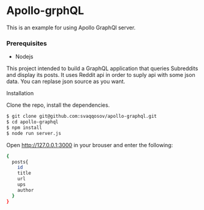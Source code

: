 # Apollo-grphQL
This is an example for using Apollo GraphQl server.

### Prerequisites
 - Nodejs

This project intended to build a GraphQL application that queries Subreddits and display its posts. It uses Reddit api in order to suply api with some json data. You can replase json source as you want.

Installation

Clone the repo, install the dependencies.

```sh
$ git clone git@github.com:svaqqosov/apollo-graphql.git
$ cd apollo-graphql
$ npm install
$ node run server.js
```



Open http://127.0.0.1:3000 in your brouser and enter the following:

```sh
{
  posts{
    id
    title
    url
    ups
    author
  }
}
```
